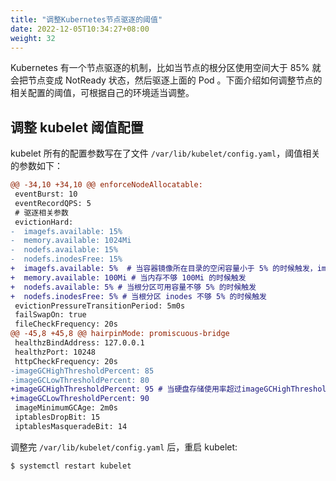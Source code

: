 ```yaml
---
title: "调整Kubernetes节点驱逐的阈值"
date: 2022-12-05T10:34:27+08:00
weight: 32
---
```


Kubernetes 有一个节点驱逐的机制，比如当节点的根分区使用空间大于 85% 就会把节点变成 NotReady 状态，然后驱逐上面的 Pod 。下面介绍如何调整节点的相关配置的阈值，可根据自己的环境适当调整。

## 调整 kubelet 阈值配置

kubelet 所有的配置参数写在了文件 `/var/lib/kubelet/config.yaml`，阈值相关的参数如下：

```diff
@@ -34,10 +34,10 @@ enforceNodeAllocatable:
 eventBurst: 10
 eventRecordQPS: 5
 # 驱逐相关参数
 evictionHard:
-  imagefs.available: 15%
-  memory.available: 1024Mi
-  nodefs.available: 15%
-  nodefs.inodesFree: 15%
+  imagefs.available: 5%  # 当容器镜像所在目录的空闲容量小于 5% 的时候触发，imagefs 为 docker 所在目录，配置为 `/opt/docker`
+  memory.available: 100Mi # 当内存不够 100Mi 的时候触发
+  nodefs.available: 5% # 当根分区可用容量不够 5% 的时候触发
+  nodefs.inodesFree: 5% # 当根分区 inodes 不够 5% 的时候触发
 evictionPressureTransitionPeriod: 5m0s
 failSwapOn: true
 fileCheckFrequency: 20s
@@ -45,8 +45,8 @@ hairpinMode: promiscuous-bridge
 healthzBindAddress: 127.0.0.1
 healthzPort: 10248
 httpCheckFrequency: 20s
-imageGCHighThresholdPercent: 85
-imageGCLowThresholdPercent: 80
+imageGCHighThresholdPercent: 95 # 当硬盘存储使用率超过imageGCHighThresholdPercent时，会触发Image GC，直到硬盘存储使用率低于imageGCLowThresholdPercent
+imageGCLowThresholdPercent: 90
 imageMinimumGCAge: 2m0s
 iptablesDropBit: 15
 iptablesMasqueradeBit: 14
```

调整完 `/var/lib/kubelet/config.yaml` 后，重启 kubelet:

```bash
$ systemctl restart kubelet
```
